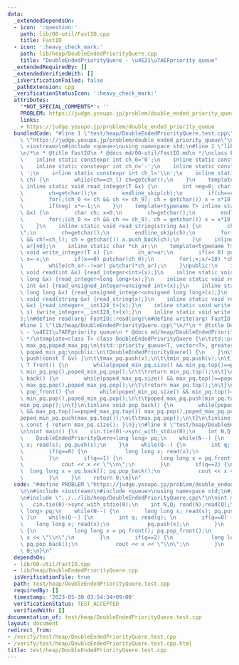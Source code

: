 ```yaml
---
data:
  _extendedDependsOn:
  - icon: ':question:'
    path: lib/00-util/FastIO.cpp
    title: FastIO
  - icon: ':heavy_check_mark:'
    path: lib/heap/DoubleEndedPriorityQuere.cpp
    title: "DoubleEndedPriorityQuere - \u4E21\u7AEFpriority queue"
  _extendedRequiredBy: []
  _extendedVerifiedWith: []
  _isVerificationFailed: false
  _pathExtension: cpp
  _verificationStatusIcon: ':heavy_check_mark:'
  attributes:
    '*NOT_SPECIAL_COMMENTS*': ''
    PROBLEM: https://judge.yosupo.jp/problem/double_ended_priority_queue
    links:
    - https://judge.yosupo.jp/problem/double_ended_priority_queue
  bundledCode: "#line 1 \"test/heap/DoubleEndedPriorityQuere.test.cpp\"\n#define PROBLEM\
    \ \"https://judge.yosupo.jp/problem/double_ended_priority_queue\"\n\n#include\
    \ <iostream>\n#include <queue>\nusing namespace std;\n#line 1 \"lib/00-util/FastIO.cpp\"\
    \n/*\n * @title FastIO\n * @docs md/00-util/FastIO.md\n */\nclass FastIO{\nprivate:\n\
    \    inline static constexpr int ch_0='0';\n    inline static constexpr int ch_9='9';\n\
    \    inline static constexpr int ch_n='-';\n    inline static constexpr int ch_s='\
    \ ';\n    inline static constexpr int ch_l='\\n';\n    inline static void endline_skip(char&\
    \ ch) {\n        while(ch==ch_l) ch=getchar();\n    }\n    template<typename T>\
    \ inline static void read_integer(T &x) {\n        int neg=0; char ch; x=0;\n\
    \        ch=getchar();\n        endline_skip(ch);\n        if(ch==ch_n) neg=1,ch=getchar();\n\
    \        for(;(ch_0 <= ch && ch <= ch_9); ch = getchar()) x = x*10 + (ch-ch_0);\n\
    \        if(neg) x*=-1;\n    }\n    template<typename T> inline static void read_unsigned_integer(T\
    \ &x) {\n        char ch; x=0;\n        ch=getchar();\n        endline_skip(ch);\n\
    \        for(;(ch_0 <= ch && ch <= ch_9); ch = getchar()) x = x*10 + (ch-ch_0);\n\
    \    }\n    inline static void read_string(string &x) {\n        char ch; x=\"\
    \";\n        ch=getchar();\n        endline_skip(ch);\n        for(;(ch != ch_s\
    \ && ch!=ch_l); ch = getchar()) x.push_back(ch);\n    }\n    inline static char\
    \ ar[40];\n    inline static char *ch_ar;\n    template<typename T> inline static\
    \ void write_integer(T x) {\n        ch_ar=ar;\n        if(x< 0) putchar(ch_n),\
    \ x=-x;\n        if(x==0) putchar(ch_0);\n        for(;x;x/=10) *ch_ar++=(ch_0+x%10);\n\
    \        while(ch_ar--!=ar) putchar(*ch_ar);\n    }\npublic:\n    inline static\
    \ void read(int &x) {read_integer<int>(x);}\n    inline static void read(long\
    \ long &x) {read_integer<long long>(x);}\n    inline static void read(unsigned\
    \ int &x) {read_unsigned_integer<unsigned int>(x);}\n    inline static void read(unsigned\
    \ long long &x) {read_unsigned_integer<unsigned long long>(x);}\n    inline static\
    \ void read(string &x) {read_string(x);}\n    inline static void read(__int128_t\
    \ &x) {read_integer<__int128_t>(x);}\n    inline static void write(__int128_t\
    \ x) {write_integer<__int128_t>(x);}\n    inline static void write(char x) {putchar(x);}\n\
    };\n#define read(arg) FastIO::read(arg)\n#define write(arg) FastIO::write(arg)\n\
    #line 1 \"lib/heap/DoubleEndedPriorityQuere.cpp\"\n/*\n * @title DoubleEndedPriorityQuere\
    \ - \u4E21\u7AEFpriority queue\n * @docs md/heap/DoubleEndedPriorityQuere.md\n\
    \ */\ntemplate<class T> class DoubleEndedPriorityQuere {\n\tstd::priority_queue<T>\
    \ max_pq,poped_max_pq;\n\tstd::priority_queue<T, vector<T>, greater<T> > min_pq,\
    \ poped_min_pq;\npublic:\n\tDoubleEndedPriorityQuere() {\n    }\n\tinline void\
    \ push(const T &v) {\n\t\tmax_pq.push(v);\n\t\tmin_pq.push(v);\n\t}\n\tinline\
    \ T front() {\n        while(poped_min_pq.size() && min_pq.top()==poped_min_pq.top())\
    \ min_pq.pop(),poped_min_pq.pop();\n\t\treturn min_pq.top();\n\t}\n\tinline T\
    \ back() {\n        while(poped_max_pq.size() && max_pq.top()==poped_max_pq.top())\
    \ max_pq.pop(),poped_max_pq.pop();\n\t\treturn max_pq.top();\n\t}\n\tinline void\
    \ pop_front() {\n        while(poped_min_pq.size() && min_pq.top()==poped_min_pq.top())\
    \ min_pq.pop(),poped_min_pq.pop();\n\t\tpoped_max_pq.push(min_pq.top());\n\t\t\
    min_pq.pop();\n\t}\n\tinline void pop_back() {\n        while(poped_max_pq.size()\
    \ && max_pq.top()==poped_max_pq.top()) max_pq.pop(),poped_max_pq.pop();\n\t\t\
    poped_min_pq.push(max_pq.top());\n\t\tmax_pq.pop();\n\t}\n\tinline size_t size()\
    \ const { return max_pq.size(); }\n};\n#line 8 \"test/heap/DoubleEndedPriorityQuere.test.cpp\"\
    \n\nint main() {\n    cin.tie(0)->sync_with_stdio(0);\n    int N,Q; read(N);read(Q);\n\
    \    DoubleEndedPriorityQuere<long long> pq;\n    while(N--) {\n        long long\
    \ s; read(s); pq.push(s);\n    }\n    while(Q--) {\n        int q; read(q); \n\
    \        if(q==0) {\n            long long x; read(x);\n            pq.push(x);\n\
    \        }\n        if(q==1) {\n            long long x = pq.front(); pq.pop_front();\n\
    \            cout << x << \"\\n\";\n        }\n        if(q==2) {\n          \
    \  long long x = pq.back(); pq.pop_back();\n            cout << x << \"\\n\";\n\
    \        }\n    }\n    return 0;\n}\n"
  code: "#define PROBLEM \"https://judge.yosupo.jp/problem/double_ended_priority_queue\"\
    \n\n#include <iostream>\n#include <queue>\nusing namespace std;\n#include \"../../lib/00-util/FastIO.cpp\"\
    \n#include \"../../lib/heap/DoubleEndedPriorityQuere.cpp\"\n\nint main() {\n \
    \   cin.tie(0)->sync_with_stdio(0);\n    int N,Q; read(N);read(Q);\n    DoubleEndedPriorityQuere<long\
    \ long> pq;\n    while(N--) {\n        long long s; read(s); pq.push(s);\n   \
    \ }\n    while(Q--) {\n        int q; read(q); \n        if(q==0) {\n        \
    \    long long x; read(x);\n            pq.push(x);\n        }\n        if(q==1)\
    \ {\n            long long x = pq.front(); pq.pop_front();\n            cout <<\
    \ x << \"\\n\";\n        }\n        if(q==2) {\n            long long x = pq.back();\
    \ pq.pop_back();\n            cout << x << \"\\n\";\n        }\n    }\n    return\
    \ 0;\n}\n"
  dependsOn:
  - lib/00-util/FastIO.cpp
  - lib/heap/DoubleEndedPriorityQuere.cpp
  isVerificationFile: true
  path: test/heap/DoubleEndedPriorityQuere.test.cpp
  requiredBy: []
  timestamp: '2023-05-30 03:54:34+09:00'
  verificationStatus: TEST_ACCEPTED
  verifiedWith: []
documentation_of: test/heap/DoubleEndedPriorityQuere.test.cpp
layout: document
redirect_from:
- /verify/test/heap/DoubleEndedPriorityQuere.test.cpp
- /verify/test/heap/DoubleEndedPriorityQuere.test.cpp.html
title: test/heap/DoubleEndedPriorityQuere.test.cpp
---
```

